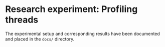 # Research experiment: Profiling threads

The experimental setup and corresponding results have been documented and placed
in the `docs/` directory.